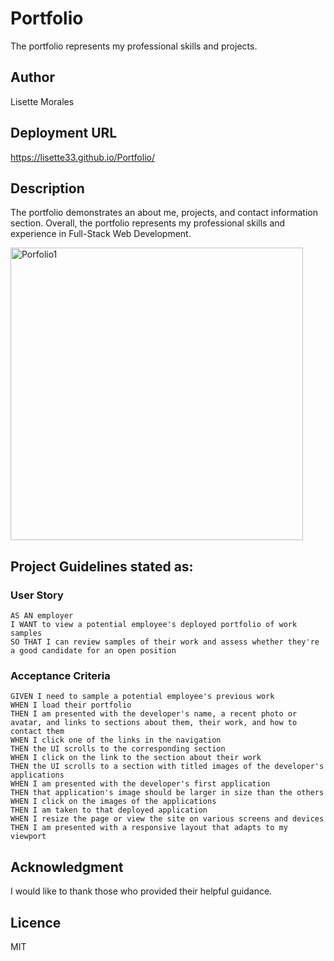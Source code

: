 # Portfolio

The portfolio represents my professional skills and projects.

## Author
Lisette Morales

## Deployment URL
https://lisette33.github.io/Portfolio/ 

## Description
The portfolio demonstrates an about me, projects, and contact information section. Overall, the portfolio represents my professional skills and experience in Full-Stack Web Development. 

<img width="468" alt="Porfolio1" src="https://user-images.githubusercontent.com/113862182/225346336-73f9eae3-52f5-4777-811c-3e41c43b3956.png">

## Project Guidelines stated as:

### User Story

```
AS AN employer
I WANT to view a potential employee's deployed portfolio of work samples
SO THAT I can review samples of their work and assess whether they're a good candidate for an open position
```

### Acceptance Criteria

```
GIVEN I need to sample a potential employee's previous work
WHEN I load their portfolio
THEN I am presented with the developer's name, a recent photo or avatar, and links to sections about them, their work, and how to contact them
WHEN I click one of the links in the navigation
THEN the UI scrolls to the corresponding section
WHEN I click on the link to the section about their work
THEN the UI scrolls to a section with titled images of the developer's applications
WHEN I am presented with the developer's first application
THEN that application's image should be larger in size than the others
WHEN I click on the images of the applications
THEN I am taken to that deployed application
WHEN I resize the page or view the site on various screens and devices
THEN I am presented with a responsive layout that adapts to my viewport
```

## Acknowledgment
I would like to thank those who provided their helpful guidance.

## Licence
MIT


